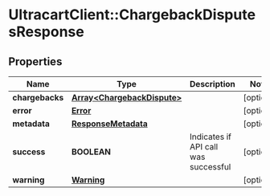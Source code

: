 # UltracartClient::ChargebackDisputesResponse

## Properties
Name | Type | Description | Notes
------------ | ------------- | ------------- | -------------
**chargebacks** | [**Array&lt;ChargebackDispute&gt;**](ChargebackDispute.md) |  | [optional] 
**error** | [**Error**](Error.md) |  | [optional] 
**metadata** | [**ResponseMetadata**](ResponseMetadata.md) |  | [optional] 
**success** | **BOOLEAN** | Indicates if API call was successful | [optional] 
**warning** | [**Warning**](Warning.md) |  | [optional] 


